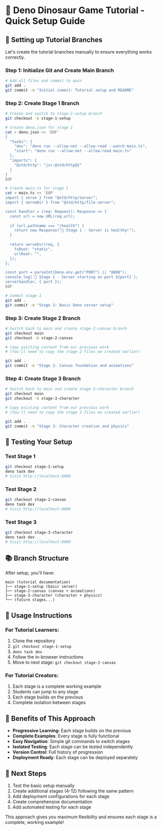 # 🦕 Deno Dinosaur Game Tutorial - Quick Setup Guide

## 🚀 Setting up Tutorial Branches

Let's create the tutorial branches manually to ensure everything works correctly.

### Step 1: Initialize Git and Create Main Branch

```bash
# Add all files and commit to main
git add .
git commit -m "Initial commit: Tutorial setup and README"
```

### Step 2: Create Stage 1 Branch

```bash
# Create and switch to stage-1-setup branch
git checkout -b stage-1-setup

# Create deno.json for stage 1
cat > deno.json << 'EOF'
{
  "tasks": {
    "dev": "deno run --allow-net --allow-read --watch main.ts",
    "start": "deno run --allow-net --allow-read main.ts"
  },
  "imports": {
    "@std/http": "jsr:@std/http@1"
  }
}
EOF

# Create main.ts for stage 1
cat > main.ts << 'EOF'
import { serve } from "@std/http/server";
import { serveDir } from "@std/http/file-server";

const handler = (req: Request): Response => {
  const url = new URL(req.url);
  
  if (url.pathname === "/health") {
    return new Response("🦕 Stage 1 - Server is healthy!");
  }
  
  return serveDir(req, {
    fsRoot: "static",
    urlRoot: "",
  });
};

const port = parseInt(Deno.env.get("PORT") || "8000");
console.log(`🚀 Stage 1 - Server starting on port ${port}`);
serve(handler, { port });
EOF

# Commit stage 1
git add .
git commit -m "Stage 1: Basic Deno server setup"
```

### Step 3: Create Stage 2 Branch

```bash
# Switch back to main and create stage-2-canvas branch
git checkout main
git checkout -b stage-2-canvas

# Copy existing content from our previous work
# (You'll need to copy the stage 2 files we created earlier)

git add .
git commit -m "Stage 2: Canvas foundation and animations"
```

### Step 4: Create Stage 3 Branch

```bash
# Switch back to main and create stage-3-character branch
git checkout main
git checkout -b stage-3-character

# Copy existing content from our previous work
# (You'll need to copy the stage 3 files we created earlier)

git add .
git commit -m "Stage 3: Character creation and physics"
```

## 🎯 Testing Your Setup

### Test Stage 1
```bash
git checkout stage-1-setup
deno task dev
# Visit http://localhost:8000
```

### Test Stage 2
```bash
git checkout stage-2-canvas
deno task dev
# Visit http://localhost:8000
```

### Test Stage 3
```bash
git checkout stage-3-character
deno task dev
# Visit http://localhost:8000
```

## 📚 Branch Structure

After setup, you'll have:

```
main (tutorial documentation)
├── stage-1-setup (basic server)
├── stage-2-canvas (canvas + animations)
├── stage-3-character (character + physics)
└── (future stages...)
```

## 🔄 Usage Instructions

### For Tutorial Learners:
1. Clone the repository
2. `git checkout stage-1-setup`
3. `deno task dev`
4. Follow the in-browser instructions
5. Move to next stage: `git checkout stage-2-canvas`

### For Tutorial Creators:
1. Each stage is a complete working example
2. Students can jump to any stage
3. Each stage builds on the previous
4. Complete isolation between stages

## 🎉 Benefits of This Approach

- **Progressive Learning**: Each stage builds on the previous
- **Complete Examples**: Every stage is fully functional
- **Easy Navigation**: Simple git commands to switch stages
- **Isolated Testing**: Each stage can be tested independently
- **Version Control**: Full history of progression
- **Deployment Ready**: Each stage can be deployed separately

## 🚀 Next Steps

1. Test the basic setup manually
2. Create additional stages (4-12) following the same pattern
3. Add deployment configurations for each stage
4. Create comprehensive documentation
5. Add automated testing for each stage

This approach gives you maximum flexibility and ensures each stage is a complete, working example!
